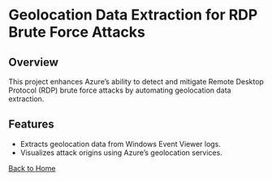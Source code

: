 # Geolocation Data Extraction for RDP Brute Force Attacks

## Overview
This project enhances Azure’s ability to detect and mitigate Remote Desktop Protocol (RDP) brute force attacks by automating geolocation data extraction.

## Features
- Extracts geolocation data from Windows Event Viewer logs.
- Visualizes attack origins using Azure’s geolocation services.

[Back to Home](index.md)
